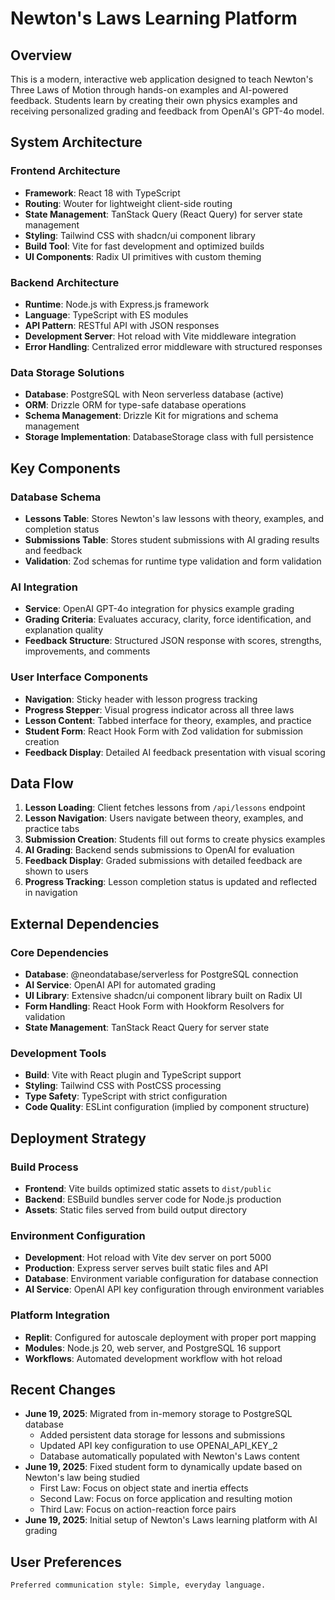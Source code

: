 # Newton's Laws Learning Platform

## Overview

This is a modern, interactive web application designed to teach Newton's Three Laws of Motion through hands-on examples and AI-powered feedback. Students learn by creating their own physics examples and receiving personalized grading and feedback from OpenAI's GPT-4o model.

## System Architecture

### Frontend Architecture
- **Framework**: React 18 with TypeScript
- **Routing**: Wouter for lightweight client-side routing
- **State Management**: TanStack Query (React Query) for server state management
- **Styling**: Tailwind CSS with shadcn/ui component library
- **Build Tool**: Vite for fast development and optimized builds
- **UI Components**: Radix UI primitives with custom theming

### Backend Architecture
- **Runtime**: Node.js with Express.js framework
- **Language**: TypeScript with ES modules
- **API Pattern**: RESTful API with JSON responses
- **Development Server**: Hot reload with Vite middleware integration
- **Error Handling**: Centralized error middleware with structured responses

### Data Storage Solutions
- **Database**: PostgreSQL with Neon serverless database (active)
- **ORM**: Drizzle ORM for type-safe database operations
- **Schema Management**: Drizzle Kit for migrations and schema management
- **Storage Implementation**: DatabaseStorage class with full persistence

## Key Components

### Database Schema
- **Lessons Table**: Stores Newton's law lessons with theory, examples, and completion status
- **Submissions Table**: Stores student submissions with AI grading results and feedback
- **Validation**: Zod schemas for runtime type validation and form validation

### AI Integration
- **Service**: OpenAI GPT-4o integration for physics example grading
- **Grading Criteria**: Evaluates accuracy, clarity, force identification, and explanation quality
- **Feedback Structure**: Structured JSON response with scores, strengths, improvements, and comments

### User Interface Components
- **Navigation**: Sticky header with lesson progress tracking
- **Progress Stepper**: Visual progress indicator across all three laws
- **Lesson Content**: Tabbed interface for theory, examples, and practice
- **Student Form**: React Hook Form with Zod validation for submission creation
- **Feedback Display**: Detailed AI feedback presentation with visual scoring

## Data Flow

1. **Lesson Loading**: Client fetches lessons from `/api/lessons` endpoint
2. **Lesson Navigation**: Users navigate between theory, examples, and practice tabs
3. **Submission Creation**: Students fill out forms to create physics examples
4. **AI Grading**: Backend sends submissions to OpenAI for evaluation
5. **Feedback Display**: Graded submissions with detailed feedback are shown to users
6. **Progress Tracking**: Lesson completion status is updated and reflected in navigation

## External Dependencies

### Core Dependencies
- **Database**: @neondatabase/serverless for PostgreSQL connection
- **AI Service**: OpenAI API for automated grading
- **UI Library**: Extensive shadcn/ui component library built on Radix UI
- **Form Handling**: React Hook Form with Hookform Resolvers for validation
- **State Management**: TanStack React Query for server state

### Development Tools
- **Build**: Vite with React plugin and TypeScript support
- **Styling**: Tailwind CSS with PostCSS processing
- **Type Safety**: TypeScript with strict configuration
- **Code Quality**: ESLint configuration (implied by component structure)

## Deployment Strategy

### Build Process
- **Frontend**: Vite builds optimized static assets to `dist/public`
- **Backend**: ESBuild bundles server code for Node.js production
- **Assets**: Static files served from build output directory

### Environment Configuration
- **Development**: Hot reload with Vite dev server on port 5000
- **Production**: Express server serves built static files and API
- **Database**: Environment variable configuration for database connection
- **AI Service**: OpenAI API key configuration through environment variables

### Platform Integration
- **Replit**: Configured for autoscale deployment with proper port mapping
- **Modules**: Node.js 20, web server, and PostgreSQL 16 support
- **Workflows**: Automated development workflow with hot reload

## Recent Changes

- **June 19, 2025**: Migrated from in-memory storage to PostgreSQL database
  - Added persistent data storage for lessons and submissions
  - Updated API key configuration to use OPENAI_API_KEY_2
  - Database automatically populated with Newton's Laws content
- **June 19, 2025**: Fixed student form to dynamically update based on Newton's law being studied
  - First Law: Focus on object state and inertia effects
  - Second Law: Focus on force application and resulting motion
  - Third Law: Focus on action-reaction force pairs
- **June 19, 2025**: Initial setup of Newton's Laws learning platform with AI grading

## User Preferences

```
Preferred communication style: Simple, everyday language.
```